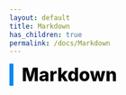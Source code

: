 ```yaml
---
layout: default
title: Markdown
has_children: true
permalink: /docs/Markdown
---
```


<div style="font-size:32px; font-weight: 800; border-left: 7px solid #0687f0; padding-left:15px !important; color:#000000">Markdown</div>
